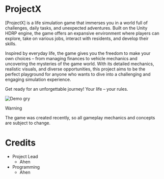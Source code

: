 # ProjectX
[ProjectX] is a life simulation game that immerses you in a world full of challenges, daily tasks, and unexpected adventures. Built on the Unity HDRP engine, the game offers an expansive environment where players can explore, take on various jobs, interact with residents, and develop their skills.

Inspired by everyday life, the game gives you the freedom to make your own choices – from managing finances to vehicle mechanics and uncovering the mysteries of the game world. With its detailed mechanics, realistic visuals, and diverse opportunities, this project aims to be the perfect playground for anyone who wants to dive into a challenging and engaging simulation experience.

Get ready for an unforgettable journey! Your life – your rules.


![Demo gry](https://imgur.com/Cf8IHtl)

> [!WARNING]
> The game was created recently, so all gameplay mechanics and concepts are subject to change.



# Credits

- Project Lead
  - Ahen
- Programming
  - Ahen
